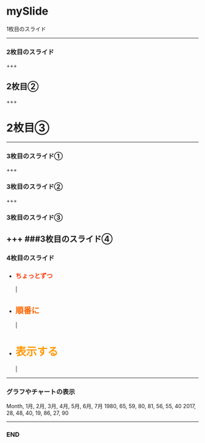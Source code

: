 # mySlide

1枚目のスライド

---
### 2枚目のスライド
+++
## 2枚目②
+++
# 2枚目③

---
### 3枚目のスライド①
+++
### 3枚目のスライド②
+++
### 3枚目のスライド③
+++
###3枚目のスライド④
---

### 4枚目のスライド
- <h3 style="color:#f30;">ちょっとずつ</h3> |
- <h2 style="color:#f60;">順番に</h2> |
- <h1 style="color:#f90;">表示する</h1> |
---
### グラフやチャートの表示


<canvas data-chart="radar">
    Month, 1月, 2月, 3月, 4月, 5月, 6月, 7月
    1980, 65, 59, 80, 81, 56, 55, 40
    2017, 28, 48, 40, 19, 86, 27, 90
</canvas>

---
### END
